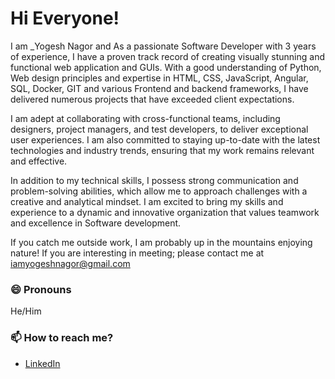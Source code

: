 # Hi Everyone! 

I am _Yogesh Nagor and As a passionate Software Developer with 3 years of experience, I have a proven track record of creating visually stunning and functional web application and GUIs. With a good understanding of Python, Web design principles and expertise in HTML, CSS, JavaScript, Angular, SQL, Docker, GIT and various Frontend and backend frameworks, I have delivered numerous projects that have exceeded client expectations.

I am adept at collaborating with cross-functional teams, including designers, project managers, and test developers, to deliver exceptional user experiences. I am also committed to staying up-to-date with the latest technologies and industry trends, ensuring that my work remains relevant and effective.

In addition to my technical skills, I possess strong communication and problem-solving abilities, which allow me to approach challenges with a creative and analytical mindset. I am excited to bring my skills and experience to a dynamic and innovative organization that values teamwork and excellence in Software development.

If you catch me outside work, I am probably up in the mountains enjoying nature! If you are interesting in meeting; please contact me at iamyogeshnagor@gmail.com

### 😄 Pronouns
He/Him

### 📫 How to reach me?
- [LinkedIn](https://www.linkedin.com/in/yogesh-nagor-8a190813b/) 
